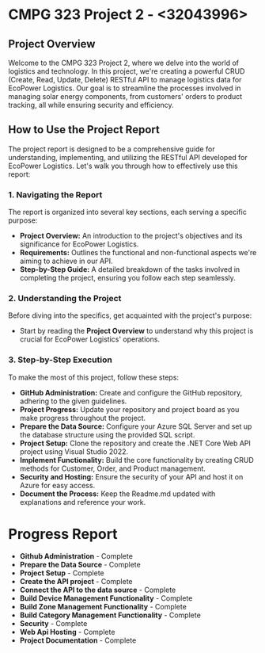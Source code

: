 # CMPG 323 Project 2 - <32043996>

## Project Overview
Welcome to the CMPG 323 Project 2, where we delve into the world of logistics and technology. In this project, we're creating a powerful CRUD (Create, Read, Update, Delete) RESTful API to manage logistics data for EcoPower Logistics. Our goal is to streamline the processes involved in managing solar energy components, from customers' orders to product tracking, all while ensuring security and efficiency.

## How to Use the Project Report
The project report is designed to be a comprehensive guide for understanding, implementing, and utilizing the RESTful API developed for EcoPower Logistics. Let's walk you through how to effectively use this report:

### 1. Navigating the Report
The report is organized into several key sections, each serving a specific purpose:

- **Project Overview:** An introduction to the project's objectives and its significance for EcoPower Logistics.
- **Requirements:** Outlines the functional and non-functional aspects we're aiming to achieve in our API.
- **Step-by-Step Guide:** A detailed breakdown of the tasks involved in completing the project, ensuring you follow each step seamlessly.


### 2. Understanding the Project
Before diving into the specifics, get acquainted with the project's purpose:

- Start by reading the **Project Overview** to understand why this project is crucial for EcoPower Logistics' operations.


### 3. Step-by-Step Execution
To make the most of this project, follow these steps:

- **GitHub Administration:** Create and configure the GitHub repository, adhering to the given guidelines.
- **Project Progress:** Update your repository and project board as you make progress throughout the project.
- **Prepare the Data Source:** Configure your Azure SQL Server and set up the database structure using the provided SQL script.
- **Project Setup:** Clone the repository and create the .NET Core Web API project using Visual Studio 2022.
- **Implement Functionality:** Build the core functionality by creating CRUD methods for Customer, Order, and Product management.
- **Security and Hosting:** Ensure the security of your API and host it on Azure for easy access.
- **Document the Process:** Keep the Readme.md updated with explanations and reference your work.




# Progress Report
- **Github Administration** - Complete
- **Prepare the Data Source** - Complete
- **Project Setup** - Complete
- **Create the API project** - Complete
- **Connect the API to the data source** - Complete
- **Build Device Management Functionality** - Complete
- **Build Zone Management Functionality** - Complete
- **Build Category Management Functionality** - Complete
- **Security** - Complete
- **Web Api Hosting** - Complete
- **Project Documentation** - Complete
